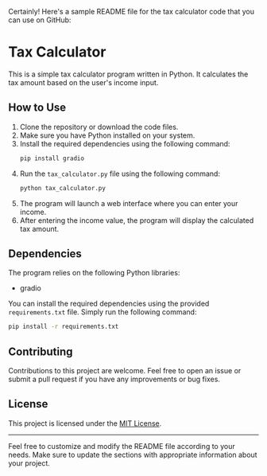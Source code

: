 Certainly! Here's a sample README file for the tax calculator code that you can use on GitHub:

# Tax Calculator

This is a simple tax calculator program written in Python. It calculates the tax amount based on the user's income input.

## How to Use

1. Clone the repository or download the code files.
2. Make sure you have Python installed on your system.
3. Install the required dependencies using the following command:
   ```bash
   pip install gradio
   ```
4. Run the `tax_calculator.py` file using the following command:
   ```bash
   python tax_calculator.py
   ```
5. The program will launch a web interface where you can enter your income.
6. After entering the income value, the program will display the calculated tax amount.

## Dependencies

The program relies on the following Python libraries:
- gradio

You can install the required dependencies using the provided `requirements.txt` file. Simply run the following command:
```bash
pip install -r requirements.txt
```

## Contributing

Contributions to this project are welcome. Feel free to open an issue or submit a pull request if you have any improvements or bug fixes.

## License

This project is licensed under the [MIT License](LICENSE).

---

Feel free to customize and modify the README file according to your needs. Make sure to update the sections with appropriate information about your project.
